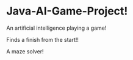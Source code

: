 # Java-AI-Game-Project!

An artificial intelligence playing a game!

Finds a finish from the start!!

A maze solver!

